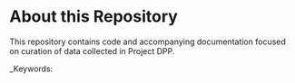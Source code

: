 <!---
---
output:
  pdf_document: default
urlcolor: magenta
---
--->

# About this Repository

This repository contains code and accompanying documentation focused on curation of data collected in Project DPP.

_Keywords: 

